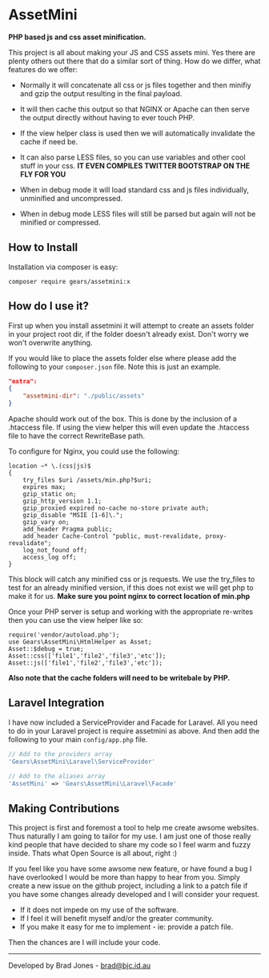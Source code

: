 AssetMini
================================================================================
**PHP based js and css asset minification.**

This project is all about making your JS and CSS assets mini.
Yes there are plenty others out there that do a similar sort of thing.
How do we differ, what features do we offer:

  - Normally it will concatenate all css or js files together
    and then minifiy and gzip the output resulting in the
    final payload.
    
  - It will then cache this output so that NGINX or Apache can then serve
    the output directly without having to ever touch PHP.
    
  - If the view helper class is used then we will automatically
    invalidate the cache if need be.

  - It can also parse LESS files, so you can use
    variables and other cool stuff in your css.
    **IT EVEN COMPILES TWITTER BOOTSTRAP ON THE FLY FOR YOU**
    
  - When in debug mode it will load standard css and js files
    individually, unminified and uncompressed.
    
  - When in debug mode LESS files will still be parsed
    but again will not be minified or compressed.

How to Install
--------------------------------------------------------------------------------
Installation via composer is easy:

	composer require gears/assetmini:x

How do I use it?
--------------------------------------------------------------------------------
First up when you install assetmini it will attempt to create an assets folder
in your project root dir, if the folder doesn't already exist. Don't worry
we won't overwrite anything.

If you would like to place the assets folder else where please add the
following to your ```composer.json``` file. Note this is just an example.

```json
"extra":
{
	"assetmini-dir": "./public/assets"
}
```

Apache should work out of the box. This is done by the inclusion of a .htaccess
file. If using the view helper this will even update the .htaccess file to have
the correct RewriteBase path.

To configure for Nginx, you could use the following:

```
location ~* \.(css|js)$
{
	try_files $uri /assets/min.php?$uri;
	expires max;
	gzip_static on;
	gzip_http_version 1.1;
	gzip_proxied expired no-cache no-store private auth;
	gzip_disable "MSIE [1-6]\.";
	gzip_vary on;
	add_header Pragma public;
	add_header Cache-Control "public, must-revalidate, proxy-revalidate";
	log_not_found off;
	access_log off;
}
```

This block will catch any minified css or js requests. We use the try_files to
test for an already minified version, if this does not exist we will get php to
make it for us. **Make sure you point nginx to correct location of min.php**

Once your PHP server is setup and working with the
appropriate re-writes then you can use the view helper like so:

```
require('vendor/autoload.php');
use Gears\AssetMini\HtmlHelper as Asset;
Asset::$debug = true;
Asset::css(['file1','file2','file3','etc']);
Asset::js(['file1','file2','file3','etc']);
```

**Also note that the cache folders will need to be writebale by PHP.**

Laravel Integration
--------------------------------------------------------------------------------
I have now included a ServiceProvider and Facade for Laravel.
All you need to do in your Laravel project is require assetmini as above.
And then add the following to your main ```config/app.php``` file.

```php
// Add to the providers array 
'Gears\AssetMini\Laravel\ServiceProvider'
```

```php
// Add to the aliases array
'AssetMini' => 'Gears\AssetMini\Laravel\Facade'
```

Making Contributions
--------------------------------------------------------------------------------
This project is first and foremost a tool to help me create awsome websites.
Thus naturally I am going to tailor for my use. I am just one of those really
kind people that have decided to share my code so I feel warm and fuzzy inside.
Thats what Open Source is all about, right :)

If you feel like you have some awsome new feature, or have found a bug I have
overlooked I would be more than happy to hear from you. Simply create a new
issue on the github project, including a link to a patch file if you have some
changes already developed and I will consider your request.

  - If it does not impede on my use of the software.
  - If I feel it will benefit myself and/or the greater community.
  - If you make it easy for me to implement - ie: provide a patch file.
  
Then the chances are I will include your code.

--------------------------------------------------------------------------------
Developed by Brad Jones - brad@bjc.id.au